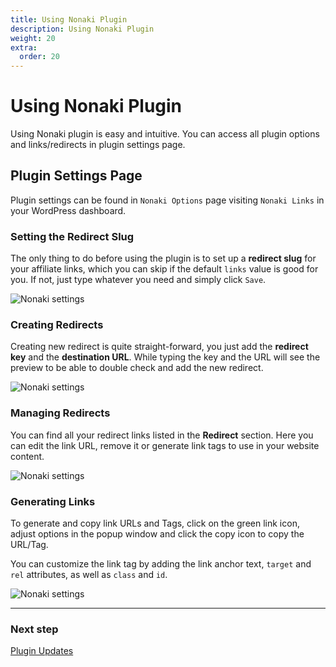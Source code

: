 ```yaml
---
title: Using Nonaki Plugin
description: Using Nonaki Plugin
weight: 20
extra:
  order: 20
---
```


# Using Nonaki Plugin

Using Nonaki plugin is easy and intuitive. You can access all plugin options and links/redirects in plugin settings page.

## Plugin Settings Page

Plugin settings can be found in `Nonaki Options` page visiting `Nonaki Links` in your WordPress dashboard.

### Setting the Redirect Slug

The only thing to do before using the plugin is to set up a **redirect slug** for your affiliate links, which you can skip if the default `links` value is good for you. If not, just type whatever you need and simply click `Save`.

![Nonaki settings](https://media.dinomatic.com/images/docs/nonaki/nonaki-links-slug.png)

### Creating Redirects

Creating new redirect is quite straight-forward, you just add the **redirect key** and the **destination URL**. While typing the key and the URL will see the preview to be able to double check and add the new redirect.

![Nonaki settings](https://media.dinomatic.com/images/docs/nonaki/nonaki-links-add.png)

### Managing Redirects

You can find all your redirect links listed in the **Redirect** section. Here you can edit the link URL, remove it or generate link tags to use in your website content.

![Nonaki settings](https://media.dinomatic.com/images/docs/nonaki/nonaki-links-list.png)

### Generating Links

To generate and copy link URLs and Tags, click on the green link icon, adjust options in the popup window and click the copy icon to copy the URL/Tag.

You can customize the link tag by adding the link anchor text, `target` and `rel` attributes, as well as `class` and `id`.

![Nonaki settings](https://media.dinomatic.com/images/docs/nonaki/nonaki-links.png)

---

### Next step

[Plugin Updates](/docs/nonaki/plugin-updates/)

